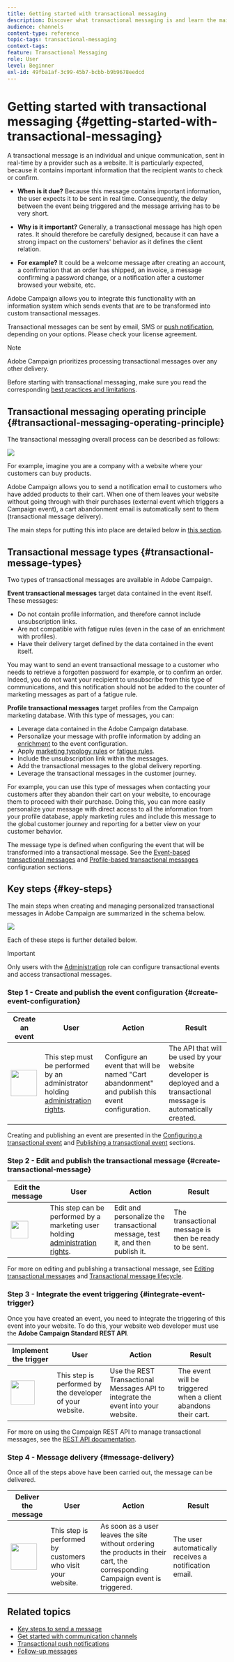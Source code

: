 ```yaml
---
title: Getting started with transactional messaging
description: Discover what transactional messaging is and learn the main steps to set up a transactional message in Adobe Campaign Standard.
audience: channels
content-type: reference
topic-tags: transactional-messaging
context-tags: 
feature: Transactional Messaging
role: User
level: Beginner
exl-id: 49fba1af-3c99-45b7-bcbb-b9b9678eedcd
---
```

# Getting started with transactional messaging {#getting-started-with-transactional-messaging}

A transactional message is an individual and unique communication, sent in real-time by a provider such as a website. It is particularly expected, because it contains important information that the recipient wants to check or confirm.

* **When is it due?** Because this message contains important information, the user expects it to be sent in real time. Consequently, the delay between the event being triggered and the message arriving has to be very short.

* **Why is it important?** Generally, a transactional message has high open rates. It should therefore be carefully designed, because it can have a strong impact on the customers' behavior as it defines the client relation.

* **For example?** It could be a welcome message after creating an account, a confirmation that an order has shipped, an invoice, a message confirming a password change, or a notification after a customer browsed your website, etc.

Adobe Campaign allows you to integrate this functionality with an information system which sends events that are to be transformed into custom transactional messages.

Transactional messages can be sent by email, SMS or [push notification](../../channels/using/transactional-push-notifications.md), depending on your options. Please check your license agreement.

>[!NOTE]
>
>Adobe Campaign prioritizes processing transactional messages over any other delivery.

<!--Guidelines to implement transactional messaging capabilities in your website are detailed in [this section](../../api/using/managing-transactional-messages.md).-->

Before starting with transactional messaging, make sure you read the corresponding [best practices and limitations](../../channels/using/transactional-messaging-limitations.md).

## Transactional messaging operating principle {#transactional-messaging-operating-principle}

The transactional messaging overall process can be described as follows:

![](assets/message-center-process.png)

For example, imagine you are a company with a website where your customers can buy products.

Adobe Campaign allows you to send a notification email to customers who have added products to their cart. When one of them leaves your website without going through with their purchases (external event which triggers a Campaign event), a cart abandonment email is automatically sent to them (transactional message delivery).

The main steps for putting this into place are detailed below in [this section](#key-steps).

## Transactional message types {#transactional-message-types}

Two types of transactional messages are available in Adobe Campaign.

**Event transactional messages** target data contained in the event itself. These messages:
* Do not contain profile information, and therefore cannot include unsubscription links.
* Are not compatible with fatigue rules (even in the case of an enrichment with profiles).
* Have their delivery target defined by the data contained in the event itself.

You may want to send an event transactional message to a customer who needs to retrieve a forgotten password for example, or to confirm an order. Indeed, you do not want your recipient to unsubscribe from this type of communications, and this notification should not be added to the counter of marketing messages as part of a fatigue rule.

**Profile transactional messages** target profiles from the Campaign marketing database. With this type of messages, you can:
* Leverage data contained in the Adobe Campaign database.
* Personalize your message with profile information by adding an [enrichment](../../channels/using/configuring-transactional-event.md#enriching-the-transactional-message-content) to the event configuration.
* Apply [marketing typology rules](../../sending/using/managing-typology-rules.md) or [fatigue rules](../../sending/using/fatigue-rules.md).
* Include the unsubscription link within the messages.
* Add the transactional messages to the global delivery reporting.
* Leverage the transactional messages in the customer journey.

For example, you can use this type of messages when contacting your customers after they abandon their cart on your website, to encourage them to proceed with their purchase. Doing this, you can more easily personalize your message with direct access to all the information from your profile database, apply marketing rules and include this message to the global customer journey and reporting for a better view on your customer behavior.

The message type is defined when configuring the event that will be transformed into a transactional message. See the [Event-based transactional messages](../../channels/using/configuring-transactional-event.md#event-based-transactional-messages) and [Profile-based transactional messages](../../channels/using/configuring-transactional-event.md#profile-based-transactional-messages) configuration sections.

## Key steps {#key-steps}

The main steps when creating and managing personalized transactional messages in Adobe Campaign are summarized in the schema below.

![](assets/message-center-overview.png)

Each of these steps is further detailed below.

>[!IMPORTANT]
>
>Only users with the [Administration](../../administration/using/users-management.md#functional-administrators) role can configure transactional events and access transactional messages.

### Step 1 - Create and publish the event configuration {#create-event-configuration}

<!--<img src="assets/do-not-localize/icon_config.svg" width="60px">-->

| Create an event | User | Action | Result |
| --- |--- |--- |--- |
| <img src="assets/do-not-localize/icon_config.svg" width="60px"> | This step must be performed by an administrator holding [administration rights](../../administration/using/users-management.md#functional-administrators). | Configure an event that will be named "Cart abandonment" and publish this event configuration. | The API that will be used by your website developer is deployed and a transactional message is automatically created. |

Creating and publishing an event are presented in the [Configuring a transactional event](../../channels/using/configuring-transactional-event.md) and [Publishing a transactional event](../../channels/using/publishing-transactional-event.md) sections.

### Step 2 - Edit and publish the transactional message {#create-transactional-message}

<!--<img src="assets/do-not-localize/icon_notification.svg" width="40px">-->

| Edit the message | User | Action | Result |
| --- |--- |--- |--- |
| <img src="assets/do-not-localize/icon_notification.svg" width="40px"> | This step can be performed by a marketing user holding [administration rights](../../administration/using/users-management.md#functional-administrators). | Edit and personalize the transactional message, test it, and then publish it. | The transactional message is then be ready to be sent. |

For more on editing and publishing a transactional message, see [Editing transactional messages](../../channels/using/editing-transactional-message.md) and [Transactional message lifecycle](../../channels/using/publishing-transactional-message.md).

### Step 3 - Integrate the event triggering {#integrate-event-trigger}

<!--<img src="assets/do-not-localize/icon_api.svg" width="55px">-->

Once you have created an event, you need to integrate the triggering of this event into your website.<!--In this example, you want a "Cart abandonment" event to be triggered whenever one of your clients leaves your website before purchasing the products in their cart.--> To do this, your website web developer must use the **Adobe Campaign Standard REST API**.

| Implement the trigger | User | Action | Result |
| --- |--- |--- |--- |
| <img src="assets/do-not-localize/icon_api.svg" width="55px"> | This step is performed by the developer of your website. | Use the REST Transactional Messages API to integrate the event into your website. | The event will be triggered when a client abandons their cart. |

For more on using the Campaign REST API to manage transactional messages, see the [REST API documentation](../../api/using/managing-transactional-messages.md).

### Step 4 - Message delivery {#message-delivery}

<!--<img src="assets/do-not-localize/icon_channels.svg" width="60px">-->

Once all of the steps above have been carried out, the message can be delivered. 

| Deliver the message | User | Action | Result |
| --- |--- |--- |--- |
| <img src="assets/do-not-localize/icon_channels.svg" width="60px"> | This step is performed by customers who visit your website. | As soon as a user leaves the site without ordering the products in their cart, the corresponding Campaign event is triggered. | The user automatically receives a notification email. |

## Related topics

* [Key steps to send a message](../../channels/using/key-steps-to-send-a-message.md)
* [Get started with communication channels](../../channels/using/get-started-communication-channels.md)
* [Transactional push notifications](../../channels/using/transactional-push-notifications.md)
* [Follow-up messages](../../channels/using/follow-up-messages.md)
